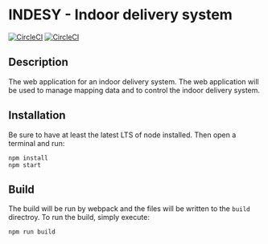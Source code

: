 # INDESY - Indoor delivery system
[![CircleCI](https://img.shields.io/circleci/project/nicklasfrahm/indoor-delivery-system/develop.svg?style=flat-square)](https://circleci.com/gh/nicklasfrahm/indoor-delivery-system)
[![CircleCI](https://img.shields.io/circleci/project/nicklasfrahm/indoor-delivery-system/master.svg?style=flat-square)](https://circleci.com/gh/nicklasfrahm/indoor-delivery-system)

## Description
The web application for an indoor delivery system. The web application will be used to manage mapping data and to control the indoor delivery system.

## Installation
Be sure to have at least the latest LTS of node installed. Then open a terminal and run:
```shell
npm install
npm start
```

## Build
The build will be run by webpack and the files will be written to the `build` directroy. To run the build, simply execute:
```
npm run build
```
